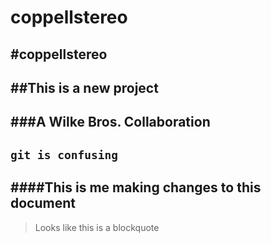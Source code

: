 coppellstereo
=============

#coppellstereo
---
##This is a new project
---
###A Wilke Bros. Collaboration
---
`git is confusing`
---
####This is me making changes to this document
---
>Looks like this is a blockquote